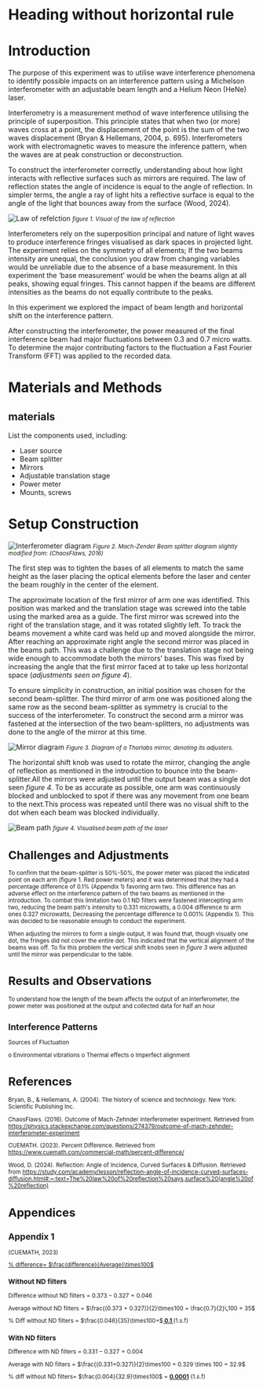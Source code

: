 ### <p style="font-size:30px">Heading without horizontal rule</p>
# Introduction
The purpose of this experiment was to utilise wave interference phenomena to identify possible impacts on an interference pattern using a Michelson interferometer with an adjustable beam length and a Helium Neon (HeNe) laser.

Interferometry is a measurement method of wave interference utilising the principle of superposition. This principle states that when two (or more) waves cross at a point, the displacement of the point is the sum of the two waves displacement (Bryan & Hellemans, 2004, p. 695). Interferometers work with electromagnetic waves to measure the inference pattern, when the waves are at peak construction or deconstruction. 

To construct the interferometer correctly, understanding about how light interacts with reflective surfaces such as mirrors are required. The law of reflection states the angle of incidence is equal to the angle of reflection. In simpler terms, the angle a ray of light hits a reflective surface is equal to the angle of the light that bounces away from the surface (Wood, 2024).

![Law of refelction](<Images/Images for Report/Law of reflection diagram.png>)
<small> *figure 1. Visual of the law of reflection*

<big>
Interferometers rely on the superposition principal and nature of light waves to produce interference fringes visualised as dark spaces in projected light. The experiment relies on the symmetry of all elements; If the two beams intensity are unequal, the conclusion you draw from changing variables would be unreliable due to the absence of a base measurement. In this experiment the ‘base measurement’ would be when the beams align at all peaks, showing equal fringes. This cannot happen if the beams are different intensities as the beams do not equally contribute to the peaks. 

In this experiment we explored the impact of beam length and horizontal shift on the interference pattern. 

After constructing the interferometer, the power measured of the final interference beam had major fluctuations between 0.3 and 0.7 micro watts. To determine the major contributing factors to the fluctuation a Fast Fourier Transform (FFT) was applied to the recorded data. 
# Materials and Methods
## materials
List the components used, including:
* Laser source
* Beam splitter
* Mirrors
* Adjustable translation stage
* Power meter
* Mounts, screws
# Setup Construction
![Interferometer diagram](<Images/Images for Report/Mach-Zender Interferometer Diagram Correct.png>)
<small> *Figure 2. Mach-Zender Beam splitter diagram slightly modified from: (ChaosFlaws, 2016)*

<big> The first step was to tighten the bases of all elements to match the same height as the laser placing the optical elements before the laser and center the beam roughly in the center of the element.

The approximate location of the first mirror of arm one was identified. This position was marked and the translation stage was screwed into the table using the marked area as a guide. The first mirror was screwed into the right of the translation stage, and it was rotated slightly left. To track the beams movement a white card was held up and moved alongside the mirror. After reaching an approximate right angle the second mirror was placed in the beams path. This was a challenge due to the translation stage not being wide enough to accommodate both the mirrors’ bases. This was fixed by increasing the angle that the first mirror faced at to take up less horizontal space (*adjustments seen on figure 4*).

To ensure simplicity in construction, an initial position was chosen for the second beam-splitter. The third mirror of arm one was positioned along the same row as the second beam-splitter as symmetry is crucial to the success of the interferometer. To construct the second arm a mirror was fastened at the intersection of the two beam-splitters, no adjustments was done to the angle of the mirror at this time. 
 
 ![Mirror diagram](<Images/Images for Report/mirror diagram pptx.jpg>)
 <Small> *Figure 3. Diagram of a Thorlabs mirror, denoting its adjusters.*
 <big>
 
 The horizontal shift knob was used to rotate the mirror, changing the angle of reflection as mentioned in the introduction to bounce into the beam-splitter.All the mirrors were adjusted until the output beam was a single dot seen *figure 4*. To be as accurate as possible, one arm was continuously blocked and unblocked to spot if there was any movement from one beam to the next.This process was repeated until there was no visual shift to the dot when each beam was blocked individually.

![Beam path](<Images/Images for Report/Beam path.png>)
 <small> *figure 4. Visualised beam path of the laser*

# Challenges and Adjustments 
To confirm that the beam-splitter is 50%-50%, the power meter was placed the indicated point on each arm (figure 1. Red power meters) and it was determined that they had a percentage difference of 0.1% (Appendix 1) favoring arm two. This difference has an adverse effect on the interference pattern of the two beams as mentioned in the introduction. To combat this limitation two 0.1 ND filters were fastened intercepting arm two, reducing the beam path's intensity to 0.331 microwatts, a 0.004 difference to arm ones 0.327 microwatts, Decreasing the percentage difference to 0.001% (Appendix 1). This was decided to be reasonable enough to conduct the experiment. 

When adjusting the mirrors to form a single output, it was found that, though visually one dot, the fringes did not cover the entire dot. This indicated that the vertical alignment of the beams was off. To fix this problem the vertical shift knobs seen in *figure 3* were adjusted until the mirror was perpendicular to the table.

# Results and Observations
To understand how the length of the beam affects the output of an interferometer, the power meter was positioned at the output and collected data for half an hour 
## Interference Patterns



Sources of Fluctuation

o	Environmental vibrations
o	Thermal effects
o	Imperfect alignment

# References
Bryan, B., & Hellemans, A. (2004). The history of science and technology. New York: Scientific Publishing Inc.

ChaosFlaws. (2016). Outcome of Mach-Zehnder interferometer experiment. Retrieved from https://physics.stackexchange.com/questions/274379/outcome-of-mach-zehnder-interferometer-experiment

CUEMATH. (2023). Percent Difference. Retrieved from https://www.cuemath.com/commercial-math/percent-difference/


Wood, D. (2024). Reflection: Angle of Incidence, Curved Surfaces & Diffusion. Retrieved from https://study.com/academy/lesson/reflection-angle-of-incidence-curved-surfaces-diffusion.html#:~:text=The%20law%20of%20reflection%20says,surface%20(angle%20of%20reflection)

# Appendices
## Appendix 1
(CUEMATH, 2023)

<ins>% difference= $\frac{difference}{Average}\times100$ </ins>

### Without ND filters
Difference without ND filters
= $0.373-0.327= 0.046$

Average without ND filters 
= $\frac{(0.373 + 0.327)}{2}\times100 = \frac{0.7}{2}\,100 = 35$

% Diff without ND filters = $\frac{0.046}{35}\times100=$**<ins> 0.1 </ins>** (1.s.f)

### With ND filters

Difference with ND filters = $0.331-0.327= 0.004$

Average with ND filters = $\frac{(0.331+0.327)}{2}\times100 = 0.329 \times 100 = 32.9$

% diff without ND filters= $\frac{0.004}{32.9}\times100$ = **<ins>0.0001</ins>** (1.s.f)
